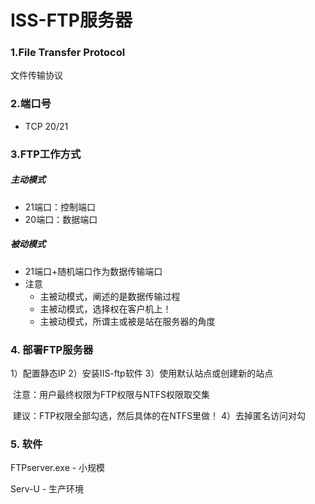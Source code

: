 # ISS-FTP服务器

### 1.File Transfer Protocol

  文件传输协议

### 2.端口号

- TCP 20/21

### 3.FTP工作方式

##### 主动模式

- 21端口：控制端口
- 20端口：数据端口

##### 被动模式

- 21端口+随机端口作为数据传输端口
- 注意
  - 主被动模式，阐述的是数据传输过程
  - 主被动模式，选择权在客户机上！
  - 主被动模式，所谓主或被是站在服务器的角度



### 4. 部署FTP服务器

1）配置静态IP
2）安装IIS-ftp软件
3）使用默认站点或创建新的站点

​	注意：用户最终权限为FTP权限与NTFS权限取交集

​	建议：FTP权限全部勾选，然后具体的在NTFS里做！
4）去掉匿名访问对勾



### 5. 软件

FTPserver.exe - 小规模

Serv-U - 生产环境



